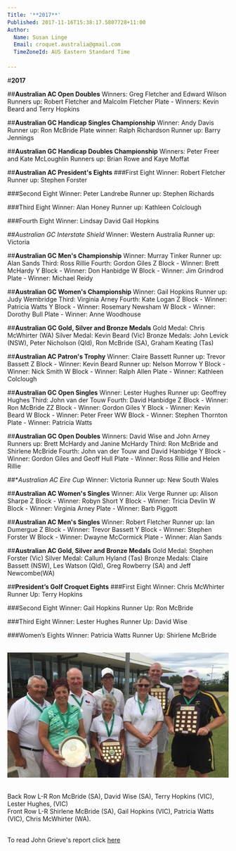 ```yaml
---
Title: '**2017**'
Published: 2017-11-16T15:38:17.5807728+11:00
Author:
  Name: Susan Linge
  Email: croquet.australia@gmail.com
  TimeZoneId: AUS Eastern Standard Time

---
```

#**2017**

##**Australian AC Open Doubles**
Winners:  Greg Fletcher and Edward Wilson    Runners up:  Robert Fletcher and Malcolm Fletcher
Plate - Winners:  Kevin Beard and Terry Hopkins

##**Australian GC Handicap Singles Championship**
Winner:  Andy Davis     Runner up:  Ron McBride
Plate winner:  Ralph Richardson     Runner up:  Barry Jennings

##**Australian GC Handicap Doubles Championship**
Winners:  Peter Freer and Kate McLoughlin     Runners up:  Brian Rowe and Kaye Moffat

##**Australian AC President's Eights**
###First Eight 
Winner:  Robert Fletcher     Runner up:  Stephen Forster

###Second Eight 
Winner:  Peter Landrebe     Runner up:  Stephen Richards

###Third Eight 
Winner:  Alan Honey     Runner up:  Kathleen Colclough

###Fourth Eight
Winner:  Lindsay David     Gail Hopkins

##*Australian GC Interstate Shield*
Winner:  Western Australia     Runner up:  Victoria

##**Australian GC Men's Championship**
Winner:  Murray Tinker     Runner up:  Alan Sands     Third:  Ross Rillie    Fourth:  Gordon Giles
Z Block - Winner:  Brett McHardy
Y Block - Winner:  Don Hanbidge
W Block - Winner:  Jim Grindrod
Plate - Winner:  Michael Reidy

##**Australian GC Women's Championship**
Winner:  Gail Hopkins     Runner up:  Judy Wembridge     Third:  Virginia Arney    Fourth:  Kate Logan
Z Block - Winner:  Patricia Watts
Y Block - Winner:  Rosemary Newsham
W Block - Winner:  Dorothy Bull
Plate - Winner:  Anne Woodhouse

##**Australian GC Gold, Silver and Bronze Medals**
Gold Medal:  Chris McWhirter (WA)
Silver Medal:  Kevin Beard (Vic)
Bronze Medals:  John Levick (NSW),  Peter Nicholson (Qld),  Ron McBride (SA),  Graham Keating (Tas)

##**Australian AC Patron's Trophy**
Winner:  Claire Bassett    Runner up:  Trevor Bassett
Z Block - Winner:  Kevin Beard     Runner up:  Nelson Morrow
Y Block - Winner:  Nick Smith
W Block - Winner:  Ralph Allen
Plate - Winner:  Kathleen Colclough

##**Australian GC Open Singles**
Winner:  Lester Hughes     Runner up:  Geoffrey Hughes     Third:  John van der Touw    Fourth:  David Hanbidge
Z Block - Winner:  Ron McBride     ZZ Block - Winner:  Gordon Giles
Y Block - Winner:  Kevin Beard
W Block - Winner:  Peter Freer     WW Block - Winner: Stephen Thornton
Plate - Winner:  Patricia Watts

##**Australian GC Open Doubles**
Winners:  David Wise and John Arney     Runners up:  Brett McHardy and Janine McHardy
Third:  Ron McBride and Shirlene McBride    Fourth:  John van der Touw and David Hanbidge
Y Block - Winner:  Gordon Giles and Geoff Hull
Plate - Winner:  Ross Rillie and Helen Rillie

##**Australian AC Eire Cup*
Winner:  Victoria     Runner up:  New South Wales

##**Australian AC Women's Singles**
Winner:  Alix Verge     Runner up:  Alison Sharpe
Z Block - Winner:  Robyn Short
Y Block - Winner:  Tricia Devlin
W Block - Winner:  Virginia Arney
Plate - Winner:  Barb Piggott

##**Australian AC Men's Singles**
Winner:  Robert Fletcher    Runner up:  Ian Dumergue
Z Block - Winner:  Trevor Bassett
Y Block - Winner:  Stephen Forster
W Block - Winner:  Dwayne McCormick
Plate - Winner:  Alan Sands 

##**Australian AC Gold, Silver and Bronze Medals**
Gold Medal:  Stephen Forster (Vic)
Silver Medal:  Callum Hyland (Tas)
Bronze Medals:  Claire Bassett (NSW),  Les Watson (Qld),  Greg Rowberry (SA) and Jeff Newcombe(WA)


##**President’s Golf Croquet Eights**
###First Eight
Winner: Chris McWhirter
Runner Up: Terry Hopkins

###Second Eight
Winner: Gail Hopkins
Runner Up: Ron McBride

###Third Eight
Winner: Lester Hughes
Runner Up: David Wise

###Women’s Eights
Winner: Patricia Watts
Runner Up: Shirlene McBride


<br/><img src="/results/winners-presidents-gc-eights-2.jpg" alt="Back Row L-R Ron McBride (SA), David Wise (SA), Terry Hopkins (VIC), Lester Hughes, (VIC) <br/>Front Row L-R Shirlene McBride (SA), Gail Hopkins (VIC), Patricia Watts (VIC), Chris McWhirter (WA)" title="Winners President’s GC Eights, 2017"/>


<br/>Back Row L-R Ron McBride (SA), David Wise (SA), Terry Hopkins (VIC), Lester Hughes, (VIC)
<br/>Front Row L-R Shirlene McBride (SA), Gail Hopkins (VIC), Patricia Watts (VIC), Chris McWhirter (WA).

<br/> To read John Grieve's report click [here](/results/presidents-gc-eights.pdf)